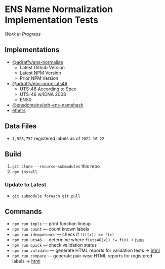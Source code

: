 # ENS Name Normalization Implementation Tests

*Work in Progress*

## Implementations

* [@adraffy/ens-normalize](https://github.com/adraffy/ens-normalize.js)
	* Latest Github Version
	* Latest NPM Version
	* Prior NPM Version
* [@adraffy/ens-norm-uts46](https://github.com/adraffy/ens-norm-uts46.js)
	* UTS-46 According to Spec
	* UTS-46 w/IDNA 2008
	* ENS0
* [@ensdomains/eth-ens-namehash](https://github.com/ensdomains/eth-ens-namehash)
* [ethers](https://github.com/ethers-io/ethers.js)

## Data Files

* `1,528,752` registered labels as of `2022-10-22`

## Build

1. `git clone --recurse-submodules` this repo
1. `npm install`

### Update to Latest

* `git submodule foreach git pull`

## Commands

* `npm run impls` — print function lineup
* `npm run count` — count known labels
* `npm run idempotence` — check if `f(f(x)) == f(x)`
* `npm run uts46` — determine where `f(uts46(x)) != f(x)` &rarr; [json](./test-misc/output/uts46.json)
* `npm run quick` — check validation status 
* `npm run validate` — generate HTML reports for validation tests &rarr; [html](https://adraffy.github.io/ens-norm-tests/test-validation/output/)
* `npm run compare` — generate pair-wise HTML reports for registered labels &rarr; [html](https://adraffy.github.io/ens-norm-tests/test-compare/output/)

